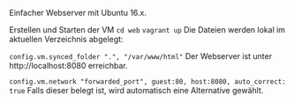 Einfacher Webserver mit Ubuntu 16.x.

Erstellen und Starten der VM
`cd web`
`vagrant up`
Die Dateien werden lokal im aktuellen Verzeichnis abgelegt:

`config.vm.synced_folder ".", "/var/www/html"`
Der Webserver ist unter http://localhost:8080 erreichbar.

`config.vm.network "forwarded_port", guest:80, host:8080, auto_correct: true`
Falls dieser belegt ist, wird automatisch eine Alternative gewählt.
